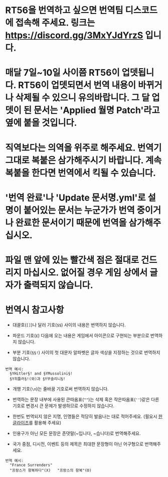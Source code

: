 # RT56을 번역하고 싶으면 번역팀 디스코드에 접속해 주세요. 링크는 https://discord.gg/3MxYJdYrzS 입니다.

# 매달 7일~10일 사이쯤 RT56이 업뎃됩니다. RT56이 업뎃되면서 번역 내용이 바뀌거나 삭제될 수 있으니 유의바랍니다. 그 달 업뎃이 된 문서는 'Applied 월명 Patch'라고 옆에 붙을 것입니다.

# 직역보다는 의역을 위주로 해주세요. 번역기 그대로 복붙은 삼가해주시기 바랍니다. 계속 복붙을 한다면 번역에서 킥될 수 있습니다.

# '번역 완료'나 'Update 문서명.yml'로 설명이 붙어있는 문서는 누군가가 번역 중이거나 완료한 문서이기 때문에 번역을 삼가해주십시오.

# 파일 맨 앞에 있는 빨간색 점은 절대로 건드리지 마십시오. 없어질 경우 게임 상에서 글자가 출력되지 않습니다.

# 번역시 참고사항

- 대괄호(`[]`)나 달러 기호(`$$`) 사이의 내용은 번역하지 않습니다.

- 파운드 기호(`£`) 다음에 오는 내용은 게임에서 아이콘으로 구현되는 부분으로 번역하지 않습니다.

- 부분 기호(`§§!`) 사이의 첫 대문자 알파벳은 글자 색상을 지정하는 것으로 번역하지 않습니다.
```
번역 예시:
  §YHitler§! and §YMussolini§!
  §Y히틀러§!(와)과 §Y무솔리니§!
```
- 개행 기호(`\n`)는 줄바꿈 기호로써 번역하지 않습니다.

- 번역하는 문장 내부에 사용된 큰따옴표(`""`)는 삭제 혹은 작은따옴표(`''`)같은 다른 기호로 변경시 큰 문제가 발생하므로 수정하지 않습니다.

- 한번도 번역되지 않은 지명, 인명들은 적당히 발음나는 대로 적어주세요. (필요시 [한글라이즈](https://hangulize.org)를 활용해 주세요)

- 인용구가 아닌 모든 문장은 존댓말(~입니다, ~습니다)로 번역해주세요.

- 국가 중점, 디시전, 이벤트 등의 제목은 최대한 문장형이 아닌 어구형으로 번역해주세요.
```
번역 예시:
  "France Surrenders"
  "프랑스가 항복하다"(X)   "프랑스의 항복"(O)
```
